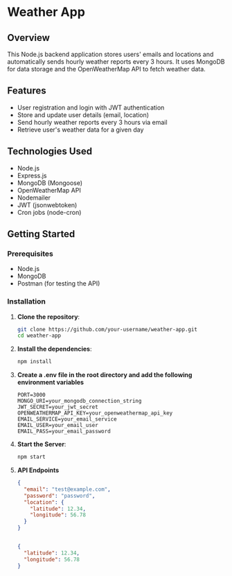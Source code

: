# Weather App

## Overview

This Node.js backend application stores users' emails and locations and automatically sends hourly weather reports every 3 hours. It uses MongoDB for data storage and the OpenWeatherMap API to fetch weather data.

## Features

- User registration and login with JWT authentication
- Store and update user details (email, location)
- Send hourly weather reports every 3 hours via email
- Retrieve user's weather data for a given day

## Technologies Used

- Node.js
- Express.js
- MongoDB (Mongoose)
- OpenWeatherMap API
- Nodemailer
- JWT (jsonwebtoken)
- Cron jobs (node-cron)

## Getting Started

### Prerequisites

- Node.js
- MongoDB
- Postman (for testing the API)

### Installation

1. **Clone the repository**:

   ```bash
   git clone https://github.com/your-username/weather-app.git
   cd weather-app

2. **Install the dependencies**:

    ```bash
    npm install
3. **Create a .env file in the root directory and add the following environment variables**
   ```text
   PORT=3000
   MONGO_URI=your_mongodb_connection_string
   JWT_SECRET=your_jwt_secret
   OPENWEATHERMAP_API_KEY=your_openweathermap_api_key
   EMAIL_SERVICE=your_email_service
   EMAIL_USER=your_email_user
   EMAIL_PASS=your_email_password

4. **Start the Server**:
    ```bash
    npm start

5. **API Endpoints**

    ```json
    {
      "email": "test@example.com",
      "password": "password",
      "location": {
        "latitude": 12.34,
        "longitude": 56.78
      }
    }

    
    {
      "latitude": 12.34,
      "longitude": 56.78
    }

